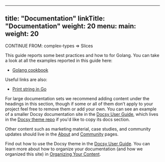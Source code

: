 
---
title: "Documentation"
linkTitle: "Documentation"
weight: 20
menu:
  main:
    weight: 20
---

CONTINUE FROM: complex-types => Slices

This guide reports some best practices and how to for Golang. You can take a look at all the examples reported in this guide here:
- [Golang cookbook](https://github.com/mas2020-golang/cookbook)

Useful links are also:
- [Print string in Go](https://golang.org/pkg/fmt/#hdr-Printing)

For large documentation sets we recommend adding content under the headings in this section, though if some or all of them don’t apply to your project feel free to remove them or add your own. You can see an example of a smaller Docsy documentation site in the [Docsy User Guide](https://docsy.dev/docs/), which lives in the [Docsy theme repo](https://github.com/google/docsy/tree/master/userguide) if you'd like to copy its docs section. 

Other content such as marketing material, case studies, and community updates should live in the [About](/about/) and [Community](/community/) pages.

Find out how to use the Docsy theme in the [Docsy User Guide](https://docsy.dev/docs/). You can learn more about how to organize your documentation (and how we organized this site) in [Organizing Your Content](https://docsy.dev/docs/best-practices/organizing-content/).


